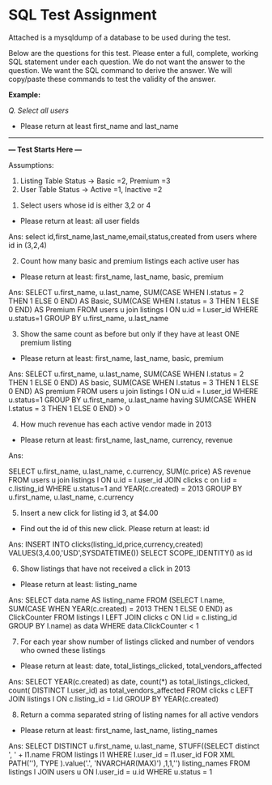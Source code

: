 # SQL Test Assignment

Attached is a mysqldump of a database to be used during the test.

Below are the questions for this test. Please enter a full, complete, working SQL statement under each question. We do not want the answer to the question. We want the SQL command to derive the answer. We will copy/paste these commands to test the validity of the answer.

**Example:**

_Q. Select all users_

- Please return at least first_name and last_name

																																			


------

**— Test Starts Here —**

Assumptions:
1) Listing Table Status -> Basic =2, Premium =3
2) User Table Status -> Active =1, Inactive =2


1. Select users whose id is either 3,2 or 4
- Please return at least: all user fields

Ans: select id,first_name,last_name,email,status,created from users where id in (3,2,4)

2. Count how many basic and premium listings each active user has
- Please return at least: first_name, last_name, basic, premium

Ans: 
SELECT u.first_name, u.last_name,
SUM(CASE WHEN l.status = 2 THEN 1 ELSE 0 END) AS Basic,
SUM(CASE WHEN l.status = 3 THEN 1 ELSE 0 END) AS Premium
FROM users u join listings l
ON u.id = l.user_id
WHERE u.status=1
GROUP BY u.first_name, u.last_name

3. Show the same count as before but only if they have at least ONE premium listing
- Please return at least: first_name, last_name, basic, premium

Ans:
SELECT u.first_name, u.last_name,
SUM(CASE WHEN l.status = 2 THEN 1 ELSE 0 END) AS basic,
SUM(CASE WHEN l.status = 3 THEN 1 ELSE 0 END) AS premium
FROM users u join listings l
ON u.id = l.user_id
WHERE u.status=1
GROUP BY u.first_name, u.last_name
having SUM(CASE WHEN l.status = 3 THEN 1 ELSE 0 END) > 0

4. How much revenue has each active vendor made in 2013
- Please return at least: first_name, last_name, currency, revenue

Ans:

SELECT u.first_name, u.last_name, c.currency,
SUM(c.price) AS revenue
FROM users u join listings l ON u.id = l.user_id
JOIN clicks c on l.id = c.listing_id
WHERE u.status=1 and YEAR(c.created) = 2013
GROUP BY u.first_name, u.last_name, c.currency

5. Insert a new click for listing id 3, at $4.00
- Find out the id of this new click. Please return at least: id

Ans:
INSERT INTO clicks(listing_id,price,currency,created)
VALUES(3,4.00,'USD',SYSDATETIME())
SELECT SCOPE_IDENTITY() as id


6. Show listings that have not received a click in 2013
- Please return at least: listing_name

Ans:
SELECT data.name AS listing_name FROM
(SELECT l.name, SUM(CASE WHEN YEAR(c.created) = 2013 THEN 1 ELSE 0 END) as ClickCounter FROM listings l
LEFT JOIN clicks c ON l.id = c.listing_id
GROUP BY l.name) as data
WHERE data.ClickCounter < 1

7. For each year show number of listings clicked and number of vendors who owned these listings
- Please return at least: date, total_listings_clicked, total_vendors_affected

Ans:
SELECT YEAR(c.created) as date, count(*) as total_listings_clicked, count( DISTINCT l.user_id) as total_vendors_affected
 FROM clicks c
LEFT JOIN listings l ON c.listing_id = l.id
GROUP BY YEAR(c.created)


8. Return a comma separated string of listing names for all active vendors
- Please return at least: first_name, last_name, listing_names

Ans:
SELECT DISTINCT u.first_name, u.last_name, 
  STUFF((SELECT distinct ', ' + l1.name
         FROM listings l1
         WHERE l.user_id = l1.user_id
            FOR XML PATH(''), TYPE
            ).value('.', 'NVARCHAR(MAX)')
        ,1,1,'') listing_names
FROM listings l
JOIN users u ON l.user_id = u.id
WHERE u.status = 1
